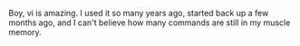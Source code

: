 
Boy, vi is amazing.  I used it so many years ago, started back up a few months ago, and I can't believe how many commands are still in my muscle memory.

